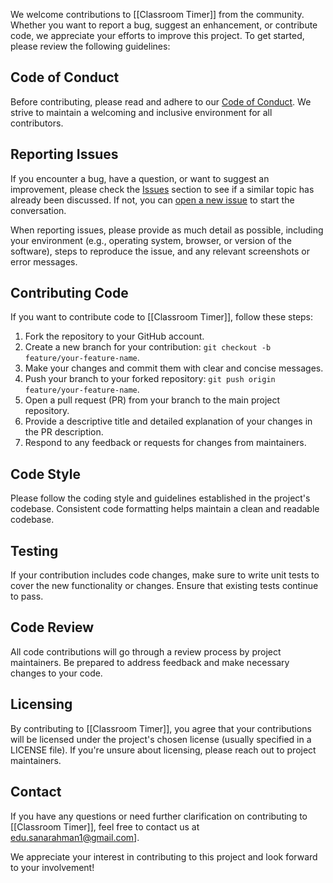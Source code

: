 We welcome contributions to [[Classroom Timer]] from the community. Whether you want to report a bug, suggest an enhancement, or contribute code, we appreciate your efforts to improve this project. To get started, please review the following guidelines:

## Code of Conduct

Before contributing, please read and adhere to our [Code of Conduct](https://chat.openai.com/c/CODE_OF_CONDUCT.md). We strive to maintain a welcoming and inclusive environment for all contributors.

## Reporting Issues

If you encounter a bug, have a question, or want to suggest an improvement, please check the [Issues](https://github.com/%5Byour-username%5D/%5Bproject-name%5D/issues) section to see if a similar topic has already been discussed. If not, you can [open a new issue](https://github.com/%5Byour-username%5D/%5Bproject-name%5D/issues/new) to start the conversation.

When reporting issues, please provide as much detail as possible, including your environment (e.g., operating system, browser, or version of the software), steps to reproduce the issue, and any relevant screenshots or error messages.

## Contributing Code

If you want to contribute code to [[Classroom Timer]], follow these steps:

1. Fork the repository to your GitHub account.
2. Create a new branch for your contribution: `git checkout -b feature/your-feature-name`.
3. Make your changes and commit them with clear and concise messages.
4. Push your branch to your forked repository: `git push origin feature/your-feature-name`.
5. Open a pull request (PR) from your branch to the main project repository.
6. Provide a descriptive title and detailed explanation of your changes in the PR description.
7. Respond to any feedback or requests for changes from maintainers.

## Code Style

Please follow the coding style and guidelines established in the project's codebase. Consistent code formatting helps maintain a clean and readable codebase.

## Testing

If your contribution includes code changes, make sure to write unit tests to cover the new functionality or changes. Ensure that existing tests continue to pass.

## Code Review

All code contributions will go through a review process by project maintainers. Be prepared to address feedback and make necessary changes to your code.

## Licensing

By contributing to [[Classroom Timer]], you agree that your contributions will be licensed under the project's chosen license (usually specified in a LICENSE file). If you're unsure about licensing, please reach out to project maintainers.

## Contact

If you have any questions or need further clarification on contributing to [[Classroom Timer]], feel free to contact us at [edu.sanarahman1@gmail.com](mailto:edu.sanarahman1@gmail.com)].

We appreciate your interest in contributing to this project and look forward to your involvement!